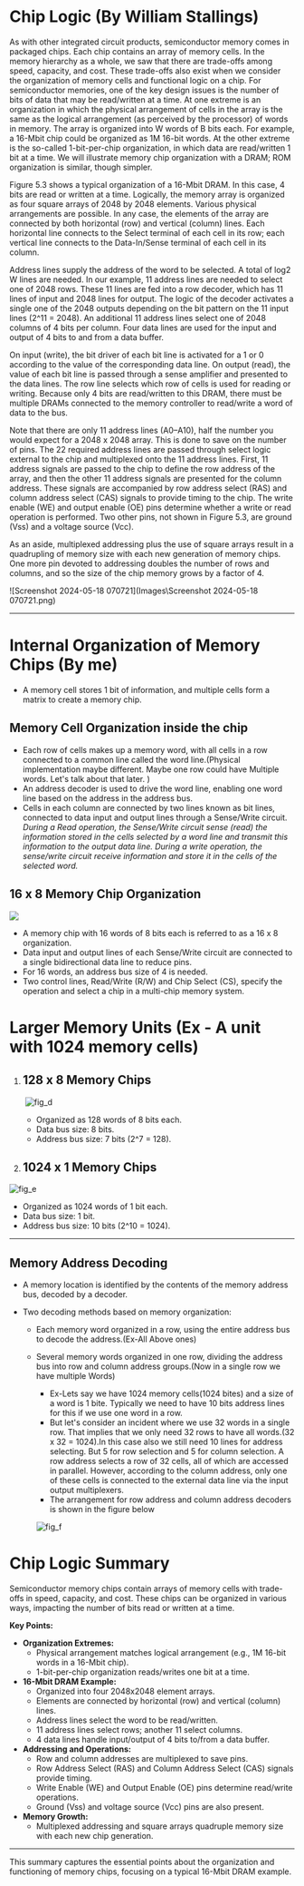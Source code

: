 # Chip Logic (By William Stallings)

As with other integrated circuit products, semiconductor memory comes in packaged chips. Each chip contains an array of memory cells. In the memory hierarchy as a whole, we saw that there are trade-offs among speed, capacity, and cost. These trade-offs also exist when we consider the organization of memory cells and functional logic on a chip. For semiconductor memories, one of the key design issues is the number of bits of data that may be read/written at a time. At one extreme is an organization in which the physical arrangement of cells in the array is the same as the logical arrangement (as perceived by the processor) of words in memory. The array is organized into W words of B bits each. For example, a 16-Mbit chip could be organized as 1M 16-bit words. At the other extreme is the so-called 1-bit-per-chip organization, in which data are read/written 1 bit at a time. We will illustrate memory chip organization with a DRAM; ROM organization is similar, though simpler.

Figure 5.3 shows a typical organization of a 16-Mbit DRAM. In this case, 4 bits are read or written at a time. Logically, the memory array is organized as four square arrays of 2048 by 2048 elements. Various physical arrangements are possible. In any case, the elements of the array are connected by both horizontal (row) and vertical (column) lines. Each horizontal line connects to the Select terminal of each cell in its row; each vertical line connects to the Data-In/Sense terminal of each cell in its column.

Address lines supply the address of the word to be selected. A total of log2 W lines are needed. In our example, 11 address lines are needed to select one of 2048 rows. These 11 lines are fed into a row decoder, which has 11 lines of input and 2048 lines for output. The logic of the decoder activates a single one of the 2048 outputs depending on the bit pattern on the 11 input lines (2^11 = 2048). An additional 11 address lines select one of 2048 columns of 4 bits per column. Four data lines are used for the input and output of 4 bits to and from a data buffer.

On input (write), the bit driver of each bit line is activated for a 1 or 0 according to the value of the corresponding data line. On output (read), the value of each bit line is passed through a sense amplifier and presented to the data lines. The row line selects which row of cells is used for reading or writing. Because only 4 bits are read/written to this DRAM, there must be multiple DRAMs connected to the memory controller to read/write a word of data to the bus.

Note that there are only 11 address lines (A0–A10), half the number you would expect for a 2048 x 2048 array. This is done to save on the number of pins. The 22 required address lines are passed through select logic external to the chip and multiplexed onto the 11 address lines. First, 11 address signals are passed to the chip to define the row address of the array, and then the other 11 address signals are presented for the column address. These signals are accompanied by row address select (RAS) and column address select (CAS) signals to provide timing to the chip. The write enable (WE) and output enable (OE) pins determine whether a write or read operation is performed. Two other pins, not shown in Figure 5.3, are ground (Vss) and a voltage source (Vcc).

As an aside, multiplexed addressing plus the use of square arrays result in a quadrupling of memory size with each new generation of memory chips. One more pin devoted to addressing doubles the number of rows and columns, and so the size of the chip memory grows by a factor of 4.

![Screenshot 2024-05-18 070721](Images\Screenshot 2024-05-18 070721.png)

------




# Internal Organization of Memory Chips (By me)

- A memory cell stores 1 bit of information, and multiple cells form a matrix to create a memory chip.

## Memory Cell Organization inside the chip

- Each row of cells makes up a memory word, with all cells in a row connected to a common line called the word line.(Physical implementation maybe different. Maybe one row could have Multiple words. Let's talk about that later. )
- An address decoder is used to drive the word line, enabling one word line based on the address in the address bus.
- Cells in each column are connected by two lines known as bit lines, connected to data input and output lines through a Sense/Write circuit. *During a Read operation, the Sense/Write circuit sense (read) the information stored in the cells selected by a word line and transmit this information to the output data line. During a write operation, the sense/write circuit receive information and store it in the cells of the selected word.*

## 16 x 8 Memory Chip Organization

![](Images\fig_c.jpg)



- A memory chip with 16 words of 8 bits each is referred to as a 16 x 8 organization.
- Data input and output lines of each Sense/Write circuit are connected to a single bidirectional data line to reduce pins.
- For 16 words, an address bus size of 4 is needed.
- Two control lines, Read/Write (R/W) and Chip Select (CS), specify the operation and select a chip in a multi-chip memory system.

# Larger Memory Units (Ex - A unit with 1024 memory cells)

1. ## 128 x 8 Memory Chips

   ​                                         ![fig_d](Images\fig_d.jpg) 

   

   - Organized as 128 words of 8 bits each.
   - Data bus size: 8 bits.
   - Address bus size: 7 bits (2^7 = 128).
     

2. ## 1024 x 1 Memory Chips

![fig_e](Images\fig_e.jpg)



- Organized as 1024 words of 1 bit each.
- Data bus size: 1 bit.
- Address bus size: 10 bits (2^10 = 1024).



------

## Memory Address Decoding

- A memory location is identified by the contents of the memory address bus, decoded by a decoder.

- Two decoding methods based on memory organization:
  - Each memory word organized in a row, using the entire address bus to decode the address.(Ex-All Above ones)
  
  - Several memory words organized in one row, dividing the address bus into row and column address groups.(Now in a single row we have multiple Words)
  
    - Ex-Lets say we have 1024 memory cells(1024 bites) and a size of a word is 1 bite. Typically we need to have 10 bits address lines for this if we use one word in a row. 
    - But let's consider an incident  where we use 32 words in a single row. That implies that we only need 32 rows to have all words.(32 x 32 = 1024).In this case also we still need 10 lines for address selecting. But 5 for row selection and 5 for column selection. A row address selects a row of 32 cells, all of which are accessed in parallel. However, according to the column address, only one of these cells is connected to the external data line via the input output multiplexers. 
    - The arrangement for row address and column address decoders is shown in the figure below
  
    ![fig_f](Images\fig_f.jpg)







































# Chip Logic Summary

Semiconductor memory chips contain arrays of memory cells with trade-offs in speed, capacity, and cost. These chips can be organized in various ways, impacting the number of bits read or written at a time.

**Key Points:**

- **Organization Extremes:**
  - Physical arrangement matches logical arrangement (e.g., 1M 16-bit words in a 16-Mbit chip).
  - 1-bit-per-chip organization reads/writes one bit at a time.
- **16-Mbit DRAM Example:**
  - Organized into four 2048x2048 element arrays.
  - Elements are connected by horizontal (row) and vertical (column) lines.
  - Address lines select the word to be read/written.
  - 11 address lines select rows; another 11 select columns.
  - 4 data lines handle input/output of 4 bits to/from a data buffer.
- **Addressing and Operations:**
  - Row and column addresses are multiplexed to save pins.
  - Row Address Select (RAS) and Column Address Select (CAS) signals provide timing.
  - Write Enable (WE) and Output Enable (OE) pins determine read/write operations.
  - Ground (Vss) and voltage source (Vcc) pins are also present.
- **Memory Growth:**
  - Multiplexed addressing and square arrays quadruple memory size with each new chip generation.

------

This summary captures the essential points about the organization and functioning of memory chips, focusing on a typical 16-Mbit DRAM example.
